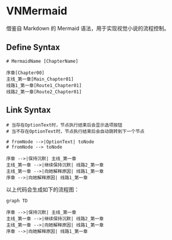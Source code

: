 
# VNMermaid

借鉴自 Markdown 的 Mermaid 语法，用于实现视觉小说的流程控制。

## Define Syntax

```VNMermaid
# MermaidName [ChapterName]

序章[Chapter00]
主线_第一章[Main_Chapter01]
线路1_第一章[Route1_Chapter01]
线路2_第一章[Route2_Chapter01]
```

## Link Syntax

```VNMermaid
# 当存在OptionText时，节点执行结束后会显示选项按钮
# 当不存在OptionText时，节点执行结束后会自动跳转到下一个节点

# fromNode -->|OptionText| toNode
# fromNode --> toNode

序章 -->|保持沉默| 主线_第一章
主线_第一章 -->|继续保持沉默| 线路2_第一章
主线_第一章 -->|向她解释原因| 线路1_第一章
序章 -->|向她解释原因| 线路1_第一章
```

以上代码会生成如下的流程图：

```mermaid
graph TD

序章 -->|保持沉默| 主线_第一章
主线_第一章 -->|继续保持沉默| 线路2_第一章
主线_第一章 -->|向她解释原因| 线路1_第一章
序章 -->|向她解释原因| 线路1_第一章
```